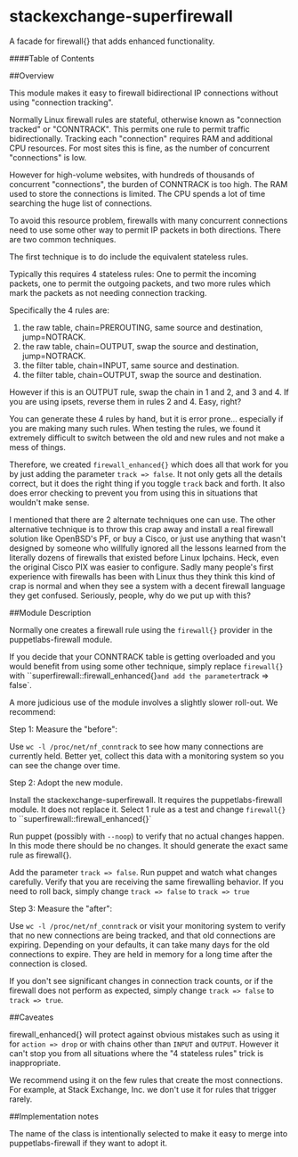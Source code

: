 # stackexchange-superfirewall
A facade for firewall{} that adds enhanced functionality.

####Table of Contents


##Overview

This module makes it easy to firewall bidirectional IP connections
without using "connection tracking".

Normally Linux firewall rules are stateful, otherwise known as
"connection tracked" or "CONNTRACK".  This permits one rule to
permit traffic bidirectionally.  Tracking each "connection"
requires RAM and additional CPU resources.  For most sites this is
fine, as the number of concurrent "connections" is low.

However for high-volume websites, with hundreds of thousands
of concurrent "connections", the burden of CONNTRACK is too high.
The RAM used to store the connections is limited. The CPU spends
a lot of time searching the huge list of connections.

To avoid this resource problem, firewalls with many concurrent connections
need to use some other way to permit IP packets in both directions.
There are two common techniques.

The first technique is to do include the equivalent stateless
rules.

Typically this requires 4 stateless rules: One to permit the
incoming packets, one to permit the outgoing packets, and two more
rules which mark the packets as not needing connection tracking.

Specifically the 4 rules are:

  1. the raw table, chain=PREROUTING, same source and destination, jump=NOTRACK.
  2. the raw table, chain=OUTPUT, swap the source and destination, jump=NOTRACK.
  3. the filter table, chain=INPUT, same source and destination.
  4. the filter table, chain=OUTPUT, swap the source and destination.

However if this is an OUTPUT rule, swap the chain in 1 and 2, and 3 and 4.
If you are using ipsets, reverse them in rules 2 and 4.  Easy, right?

You can generate these 4 rules by hand, but it is error prone... especially if you are making many such rules.
When testing the rules, we found it extremely difficult to switch between the old and new rules and not make a mess of things.

Therefore, we created `firewall_enhanced{}` which does all that
work for you by just adding the parameter `track => false`.  It not
only gets all the details correct, but it does the right thing if
you toggle `track` back and forth. It also does error checking to prevent you from
using this in situations that wouldn't make sense.

I mentioned that there are 2 alternate techniques one can use.  The other
alternative technique is to throw this crap away and install a
real firewall solution like OpenBSD's PF, or buy a Cisco, or just
use anything that wasn't designed by someone who willfully ignored
all the lessons learned from the literally dozens of firewalls that
existed before Linux Ipchains. Heck, even the original Cisco PIX
was easier to configure.  Sadly many people's first experience with
firewalls has been with Linux thus they think this kind of crap is
normal and when they see a system with a decent firewall language
they get confused.  Seriously, people, why do we put up with this?

##Module Description

Normally one creates a firewall rule using the `firewall{}` provider in the puppetlabs-firewall module.

If you decide that your CONNTRACK table is getting overloaded and
you would benefit from using some other technique, simply
replace `firewall{}` with ``superfirewall::firewall_enhanced{}`
and add the parameter `track => false`.

A more judicious use of the module involves a slightly slower roll-out. We recommend:

Step 1: Measure the "before":

Use `wc -l /proc/net/nf_conntrack` to see how many connections are currently held.  Better yet, collect this data with a monitoring system so you can see the change over time.

Step 2: Adopt the new module.

Install the stackexchange-superfirewall. It requires the puppetlabs-firewall module.  It does not replace it.  Select 1 rule as a test and change
`firewall{}` to ``superfirewall::firewall_enhanced{}` 

Run puppet (possibly with `--noop`) to verify that no actual changes happen.  In this mode there should be no changes. It should generate the exact same rule as firewall{}.

Add the parameter `track => false`.  Run puppet and watch what changes carefully.  Verify that you are receiving the same firewalling behavior. If you need to roll back, simply change `track => false` to `track => true`

Step 3: Measure the "after":

Use `wc -l /proc/net/nf_conntrack` or visit your monitoring system to verify that no new connections are being tracked, and that old connections are expiring. Depending on your defaults, it can take many days for the old connections to expire.  They are held in memory for a long time after the connection is closed.

If you don't see significant changes in connection track counts, or if the firewall does not perform as expected, simply change `track => false` to `track => true`.

##Caveates

firewall_enhanced{} will protect against obvious mistakes such as using it for `action => drop` or with chains other than `INPUT` and `OUTPUT`.  However it can't stop you from all situations where the "4 stateless rules" trick is inappropriate.

We recommend using it on the few rules that create the most connections. For example, at Stack Exchange, Inc. we don't use it for rules that trigger rarely.

##Implementation notes

The name of the class is intentionally selected to make it easy to merge into puppetlabs-firewall if they want to adopt it.


